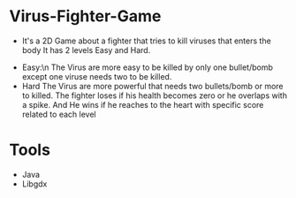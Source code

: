 # Virus-Fighter-Game
- It's a 2D Game about a fighter that tries to kill viruses that enters the body 
It has 2 levels Easy and Hard.
+ Easy:\n
The Virus are more easy to be killed by only one bullet/bomb except one viruse needs two to be killed.
+ Hard
The Virus are more powerful that needs two bullets/bomb or more to killed.
The fighter loses if his health becomes zero or he overlaps with a spike.
And He wins if he reaches to the heart with specific score related to each level

# Tools
+ Java
+ Libgdx
